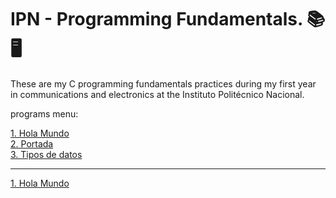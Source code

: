 # IPN - Programming Fundamentals. 📚 🖥️
These are my C programming fundamentals practices during my first year in communications and electronics at the Instituto Politécnico Nacional.

programs menu:

[1. Hola Mundo](https://github.com/Additrejo/IPN-Programming-Fundamentals/blob/main/1.Hola%20mundo.c)  
[2. Portada](https://github.com/Additrejo/IPN-Programming-Fundamentals/blob/main/2.Portada.cpp)  
[3. Tipos de datos](https://github.com/Additrejo/IPN-Programming-Fundamentals/blob/main/3.Tipos%20de%20datos.c)  


---
[1. Hola Mundo](https://github.com/Additrejo/IPN-Programming-Fundamentals/blob/main/1.Hola%20mundo.c)

